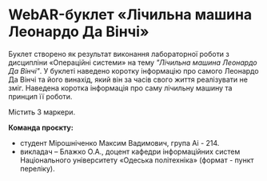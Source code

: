 # WebAR-буклет «Лічильна машина Леонардо Да Вінчі»

Буклет створено як результат виконання лабораторної роботи з дисципліни
«Операційні системи» на тему *"Лічильна машина Леонардо Да Вінчі"*. У буклеті наведено коротку інформацію про самого Леонардо Да Вінчі та його винахід, який він за часів свого життя реалізувати не зміг. Наведена коротка інформація про саму лічильну машину та принцип її роботи. 

Містить 3 маркери.

**Команда проєкту:**

+ студент Мірошніченко Максим Вадимович, група Аі - 214.
+ викладач – Блажко О.А., доцент кафедри інформаційних систем Національного
університету «Одеська політехніка» (формат - пункт переліку).
